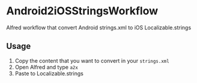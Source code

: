 # Android2iOSStringsWorkflow
Alfred workflow that convert Android strings.xml to iOS Localizable.strings

## Usage
1. Copy the content that you want to convert in your `strings.xml`
2. Open Alfred and type `a2x`
3. Paste to Localizable.strings
